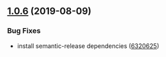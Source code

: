 ## [1.0.6](https://github.com/khaledosman/timeular-cli/compare/v1.0.5...v1.0.6) (2019-08-09)


### Bug Fixes

* install semantic-release dependencies ([6320625](https://github.com/khaledosman/timeular-cli/commit/6320625))
